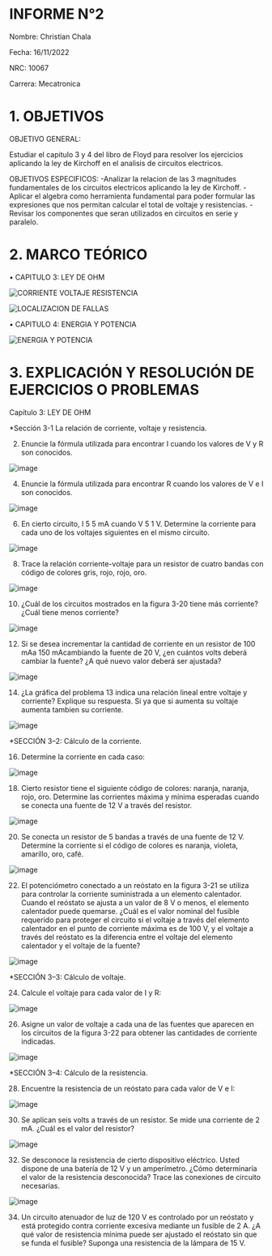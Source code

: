 # INFORME N°2
Nombre: Christian Chala

Fecha: 16/11/2022

NRC: 10067

Carrera: Mecatronica

# 1.  OBJETIVOS

OBJETIVO GENERAL:

Estudiar el capitulo 3 y 4 del libro de Floyd para resolver los ejercicios aplicando la ley de Kirchoff en el analisis de circuitos electricos.

OBJETIVOS ESPECIFICOS:
-Analizar la relacion de las 3 magnitudes fundamentales de los circuitos electricos aplicando la ley de Kirchoff.
-Aplicar el algebra como herramienta fundamental para poder formular las expresiones que nos permitan calcular el total de voltaje y resistencias.
-Revisar los componentes que seran utilizados en circuitos en serie y paralelo.

# 2.	MARCO TEÓRICO 

•	CAPITULO 3: LEY DE OHM

![CORRIENTE VOLTAJE RESISTENCIA](https://user-images.githubusercontent.com/117959424/202351415-0ec71b7b-c69b-4550-a568-73ddd6f3687a.png)

![LOCALIZACION DE FALLAS](https://user-images.githubusercontent.com/117959424/202355308-f45206d5-87e9-45c3-96d1-cbe43c35e036.png)

•	CAPITULO 4: ENERGIA Y POTENCIA

![ENERGIA Y POTENCIA](https://user-images.githubusercontent.com/117959424/202358891-56be578f-7745-49bb-9260-d570f1022fbc.png)

# 3.	EXPLICACIÓN Y RESOLUCIÓN DE EJERCICIOS O PROBLEMAS

Capítulo 3: LEY DE OHM

*Sección 3-1 La relación de corriente, voltaje y resistencia.

2. Enuncie la fórmula utilizada para encontrar I cuando los valores de V y R son conocidos.

![image](https://user-images.githubusercontent.com/117959424/202591819-33fd2b5e-3a34-4b20-b992-95c048830ccf.png)

4. Enuncie la fórmula utilizada para encontrar R cuando los valores de V e I son conocidos.

![image](https://user-images.githubusercontent.com/117959424/202591886-8ea67db2-89d0-4a69-acb1-d8a96d3b3cfa.png)

6. En cierto circuito, I 5 5 mA cuando V 5 1 V. Determine la corriente para cada uno de los voltajes siguientes en el mismo circuito.

![image](https://user-images.githubusercontent.com/117959424/202591971-5168a2f7-1245-4054-aa3c-8800dc973a6d.png)

8. Trace la relación corriente-voltaje para un resistor de cuatro bandas con código de colores gris, rojo, rojo, oro.

![image](https://user-images.githubusercontent.com/117959424/202592427-d207c19c-1d55-4cb1-9385-6225cc560997.png)

10. ¿Cuál de los circuitos mostrados en la figura 3-20 tiene más corriente? ¿Cuál tiene menos corriente?

![image](https://user-images.githubusercontent.com/117959424/202592556-af396b9e-7bd2-4dc6-a697-78eb0be6e4f0.png)

12. Si se desea incrementar la cantidad de corriente en un resistor de 100 mAa 150 mAcambiando la fuente de 20 V, ¿en cuántos volts deberá cambiar la fuente? ¿A qué nuevo valor deberá ser ajustada?

![image](https://user-images.githubusercontent.com/117959424/202592704-88528fcf-ce61-436a-954f-3ca66811da89.png)

14. ¿La gráfica del problema 13 indica una relación lineal entre voltaje y corriente? Explique su respuesta.
Si ya que si aumenta su voltaje aumenta tambien su corriente.

![image](https://user-images.githubusercontent.com/117959424/202592817-01ac28ef-7fa8-4de3-87c9-2b6233972c0a.png)

*SECCIÓN 3–2: Cálculo de la corriente.

16. Determine la corriente en cada caso:

![image](https://user-images.githubusercontent.com/117959424/202593497-1ff7cea6-40fd-47bb-befb-cc608ed76228.png)

18. Cierto resistor tiene el siguiente código de colores: naranja, naranja, rojo, oro. Determine las corrientes máxima y mínima esperadas cuando se conecta una fuente de 12 V a través del resistor.

![image](https://user-images.githubusercontent.com/117959424/202594010-55b421dc-2a5f-4e83-8746-cbe0a8e5acc6.png)

20. Se conecta un resistor de 5 bandas a través de una fuente de 12 V. Determine la corriente si el código de colores es naranja, violeta, amarillo, oro, café.

![image](https://user-images.githubusercontent.com/117959424/202594168-e3a9952a-a7fa-4670-aff3-951301902120.png)

22. El potenciómetro conectado a un reóstato en la figura 3-21 se utiliza para controlar la corriente suministrada a un elemento calentador. Cuando el reóstato se ajusta a un valor de 8 V o menos, el elemento calentador puede quemarse. ¿Cuál es el valor nominal del fusible requerido para proteger el circuito si el voltaje a través del elemento calentador en el punto de corriente máxima es de 100 V, y el voltaje a través del reóstato es la diferencia entre el voltaje del elemento calentador y el voltaje de la fuente?

![image](https://user-images.githubusercontent.com/117959424/202594512-0baf46c2-e596-4ad1-afd8-1d4b9e26dfa4.png)

*SECCIÓN 3–3: Cálculo de voltaje.

24. Calcule el voltaje para cada valor de I y R:

![image](https://user-images.githubusercontent.com/117959424/202595269-5a1ee60c-50a6-4c0c-85b0-f88e51c5094c.png)

26. Asigne un valor de voltaje a cada una de las fuentes que aparecen en los circuitos de la figura 3-22 para obtener las cantidades de corriente indicadas.

![image](https://user-images.githubusercontent.com/117959424/202595482-bf62eccf-e7f8-4b3b-a351-7edea8dc9aad.png)

*SECCIÓN 3–4: Cálculo de la resistencia.

28. Encuentre la resistencia de un reóstato para cada valor de V e I:

![image](https://user-images.githubusercontent.com/117959424/202596111-3484af67-b010-4d2b-929e-9dc07fba0cd3.png)

30. Se aplican seis volts a través de un resistor. Se mide una corriente de 2 mA. ¿Cuál es el valor del resistor?

![image](https://user-images.githubusercontent.com/117959424/202596290-1f7fed9d-e631-46da-9378-648dc8101306.png)

32. Se desconoce la resistencia de cierto dispositivo eléctrico. Usted dispone de una batería de 12 V y un amperímetro. ¿Cómo determinaría el valor de la resistencia desconocida? Trace las conexiones de circuito necesarias.

![image](https://user-images.githubusercontent.com/117959424/202596520-a91fe889-9bfd-4fe1-b432-c14bb3f21041.png)

34. Un circuito atenuador de luz de 120 V es controlado por un reóstato y está protegido contra corriente excesiva mediante un fusible de 2 A. ¿A qué valor de resistencia mínima puede ser ajustado el reóstato sin que se funda el fusible? Suponga una resistencia de la lámpara de 15 V.










